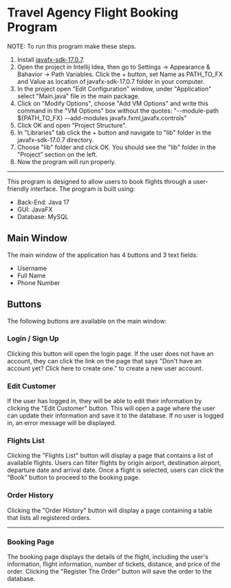 # Travel Agency Flight Booking Program
NOTE: To run this program make these steps.
1. Install [javafx-sdk-17.0.7](https://download2.gluonhq.com/openjfx/17.0.7/openjfx-17.0.7_windows-x64_bin-sdk.zip).
2. Open the project in Intellij Idea, then go to Settings -> Appearance & Bahavior -> Path Variables. Click the + button, set Name as PATH_TO_FX and Value as location of javafx-sdk-17.0.7 folder 
   in your computer.
3. In the project open "Edit Configuration" window, under "Application" select "Main.java" file in the main package.
4. Click on "Modify Options", choose "Add VM Options" and write this command in the "VM Options" box without the quotes:
   "--module-path ${PATH_TO_FX} --add-modules javafx.fxml,javafx.controls"
6. Click OK and open "Project Structure".
7. In "Libraries" tab click the + button and navigate to "lib" folder in the javafx-sdk-17.0.7 directory.
8. Choose "lib" folder and click OK. You should see the "lib" folder in the "Project" section on the left.
9. Now the program will run properly.

___
This program is designed to allow users to book flights through a user-friendly interface.
The program is built using:
- Back-End: Java 17
- GUI: JavaFX
- Database: MySQL

## Main Window

The main window of the application has 4 buttons and 3 text fields:
- Username
- Full Name
- Phone Number

## Buttons

The following buttons are available on the main window:

### Login / Sign Up
Clicking this button will open the login page. If the user does not have an account, they can click the link on the page that says "Don't have an account yet? Click here to create one." to create a new user account.

### Edit Customer
If the user has logged in, they will be able to edit their information by clicking the "Edit Customer" button. This will open a page where the user can update their information and save it to the database. If no user is logged in, an error message will be displayed.

### Flights List
Clicking the "Flights List" button will display a page that contains a list of available flights. Users can filter flights by origin airport, destination airport, departure date and arrival date. Once a flight is selected, users can click the "Book" button to proceed to the booking page.

### Order History
Clicking the "Order History" button will display a page containing a table that lists all registered orders.
___
### Booking Page
The booking page displays the details of the flight, including the user's information, flight information, number of tickets, distance, and price of the order. Clicking the "Register The Order" button will save the order to the database.
